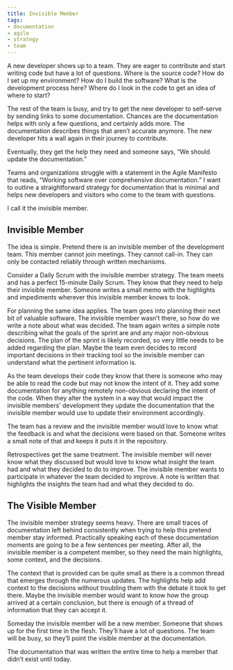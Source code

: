 ```yaml
---
title: Invisible Member
tags:
- documentation
- agile
- strategy
- team
---
```

A new developer shows up to a team. They are eager to contribute and start writing code but have a lot of questions. Where is the source code? How do I set up my environment? How do I build the software? What is the development process here? Where do I look in the code to get an idea of where to start?

The rest of the team is busy, and try to get the new developer to self-serve by sending links to some documentation. Chances are the documentation helps with only a few questions, and certainly adds more. The documentation describes things that aren’t accurate anymore. The new developer hits a wall again in their journey to contribute.

Eventually, they get the help they need and someone says, “We should update the documentation.”

Teams and organizations struggle with a statement in the Agile Manifesto that reads, “Working software over comprehensive documentation.” I want to outline a straightforward strategy for documentation that is minimal and helps new developers and visitors who come to the team with questions.

I call it the invisible member.

## Invisible Member

The idea is simple. Pretend there is an invisible member of the development team. This member cannot join meetings. They cannot call-in. They can only be contacted reliably through written mechanisms.

Consider a Daily Scrum with the invisible member strategy. The team meets and has a perfect 15-minute Daily Scrum. They know that they need to help their invisible member. Someone writes a small memo with the highlights and impediments wherever this invisible member knows to look.

For planning the same idea applies. The team goes into planning their next bit of valuable software. The invisible member wasn’t there, so how do we write a note about what was decided. The team again writes a simple note describing what the goals of the sprint are and any major non-obvious decisions. The plan of the sprint is likely recorded, so very little needs to be added regarding the plan. Maybe the team even decides to record important decisions in their tracking tool so the invisible member can understand what the pertinent information is.

As the team develops their code they know that there is someone who may be able to read the code but may not know the intent of it. They add some documentation for anything remotely non-obvious declaring the intent of the code. When they alter the system in a way that would impact the invisible members’ development they update the documentation that the invisible member would use to update their environment accordingly.

The team has a review and the invisible member would love to know what the feedback is and what the decisions were based on that. Someone writes a small note of that and keeps it puts it in the repository.

Retrospectives get the same treatment. The invisible member will never know what they discussed but would love to know what insight the team had and what they decided to do to improve. The invisible member wants to participate in whatever the team decided to improve. A note is written that highlights the insights the team had and what they decided to do.

## The Visible Member

The invisible member strategy seems heavy. There are small traces of documentation left behind consistently when trying to help this pretend member stay informed. Practically speaking each of these documentation moments are going to be a few sentences per meeting. After all, the invisible member is a competent member, so they need the main highlights, some context, and the decisions.

The context that is provided can be quite small as there is a common thread that emerges through the numerous updates. The highlights help add context to the decisions without troubling them with the debate it took to get there. Maybe the invisible member would want to know how the group arrived at a certain conclusion, but there is enough of a thread of information that they can accept it.

Someday the invisible member will be a new member. Someone that shows up for the first time in the flesh. They’ll have a lot of questions. The team will be busy, so they’ll point the visible member at the documentation.

The documentation that was written the entire time to help a member that didn’t exist until today.
